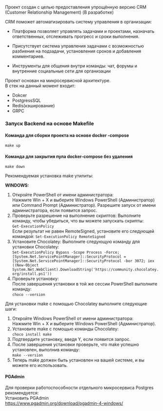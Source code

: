 Проект создан с целью предоставления упрощённую версию CRM (Customer Relationship Management) (В разработке)

CRM поможет автоматизировать систему управления в организации: 

- Платформа позволяет управлять задачами и проектами, назначать ответственных, отслеживать прогресс и сроки выполнения.

- Присутствует система управления задачами с возможностью разбиения на подзадачи, установления сроков и добавления комментариев.

- Инструменты для общения внутри команды: чат, форумы и внутренние социальные сети для организации

Проект основан на микросервисной архитектуре.  
В стек на данный момент входит:   

- Dokcer
- PostgressSQL
- Redis(кэширование)
- GRPC


### Запуск Backend на основе Makefile
    
#### Команда для сборки проекта на основе docker -compose 

    make up 

#### Команда для закрытия пула docker-compose без удаления

    make down 
    
Рекомендуемая установка make утилиты:  

**WINDOWS:**
1. Откройте PowerShell от имени администратора:  
Нажмите Win + X и выберите Windows PowerShell (Администратор) или Command Prompt (Администратор).
Разрешите запуск от имени администратора, если появится запрос.
2. Проверьте разрешение на выполнение скриптов:
   Выполните команду, чтобы убедиться, что вы можете запускать скрипты:  
   `Get-ExecutionPolicy`  
Если результат не равен RemoteSigned, установите его следующей командой:
   `Set-ExecutionPolicy RemoteSigned`  
3. Установите Chocolatey:
   Выполните следующую команду для установки Chocolatey:  
   `Set-ExecutionPolicy Bypass -Scope Process -Force; [System.Net.ServicePointManager]::SecurityProtocol = [System.Net.ServicePointManager]::SecurityProtocol -bor 3072; iex ((New-Object System.Net.WebClient).DownloadString('https://community.chocolatey.org/install.ps1'))`  
4. Проверьте установку:  
      После завершения установки в той же сессии PowerShell выполните команду:  
   `choco --version`

Для установки make с помощью Chocolatey выполните следующие шаги:

1. Откройте Windows PowerShell от имени администратора:  
Нажмите Win + X и выберите Windows PowerShell (Администратор).  
2. Установите make с помощью команды Chocolatey:  
   `choco install make`
3. Подтвердите установку, введя Y, если появится запрос.  
4. После завершения установки проверьте, что make успешно установлен, выполнив команду:  
   `make --version`
5. Теперь make должен быть установлен на вашей системе, и вы можете его использовать.

#### PGAdmin
Для проверки работоспособности отдельного микросервиса Postgres рекомендуется:  
    Установить PGAdmin  
    https://www.pgadmin.org/download/pgadmin-4-windows/


    

    